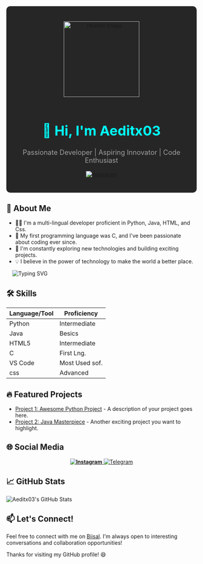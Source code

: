 <!-- Header Section -->
<div align="center" style="background-color: #262626; padding: 40px; border-radius: 10px;">
    <img src="https://github.com/Aeditx03/Aeditx03/raw/main/assets/header.png" alt="Header Image" width="200">
    <br><br>
    <h1 style="color: aqua; font-size: 36px; font-weight: bold;">👋 Hi, I'm Aeditx03</h1>
    <p style="color: #a0a0a0; font-size: 18px;">Passionate Developer | Aspiring Innovator | Code Enthusiast</p>
    <a href="https://www.instagram.com/avisekeditx">
        <img alt="Instagram" src="https://img.shields.io/badge/Instagram-%23E4405F.svg?style=for-the-badge&logo=Instagram&logoColor=white" />
    </a>
</div>

<!-- About Me Section -->
## 🚀 About Me

- 👨‍💻 I'm a multi-lingual developer proficient in Python, Java, HTML, and Css.
- 🌱 My first programming language was C, and I've been passionate about coding ever since.
- 🔭 I'm constantly exploring new technologies and building exciting projects.
- 💡 I believe in the power of technology to make the world a better place.

&nbsp;   &nbsp;  ![Typing SVG](https://readme-typing-svg.herokuapp.com/?lines=I+haven't+Any+Open+Projects.;Saare+Paid+Hai+Bhai.;+Contact+Me+For+Bot+Repos+in+Low+Price+.)

<!-- Skills Section -->
<!-- Skills Section -->
## 🛠️ Skills

| Language/Tool | Proficiency |
| -------------- | ----------- |
| Python         | Intermediate |
| Java           | Besics     |
| HTML5          | Intermediate |
| C              | First Lng.     |
| VS Code        | Most Used sof.    |
| css        | Advanced |



<!-- Projects Section -->
## 🔥 Featured Projects

- [Project 1: Awesome Python Project](https://github.com/Aeditx03/awesome-python-project) - A description of your project goes here.
- [Project 2: Java Masterpiece](https://github.com/Aeditx03/java-masterpiece) - Another exciting project you want to highlight.
<!-- Social Media Section -->
## 🌐 Social Media

<div align="center">
    <a href="https://www.instagram.com/avisekeditx">
        <img src="https://img.shields.io/badge/Instagram-avisekeditx-%23E4405F?style=for-the-badge&logo=instagram&labelColor=white" alt="Instagram" style="font-weight:700;">
    </a>
    <a href="https://t.me/Biisal">
        <img src="https://img.shields.io/badge/Telegram-Biisal-%233498DB?style=for-the-badge&logo=telegram&labelColor=white" alt="Telegram">
    </a>
</div>

<!-- GitHub Stats Section -->

## 📈 GitHub Stats

![Aeditx03's GitHub Stats](https://github-readme-stats.vercel.app/api?username=Aeditx03&show_icons=true&theme=radical)

<!-- Footer Section -->
## 📫 Let's Connect!

Feel free to connect with me on [Biisal](https://t.me/biisal). I'm always open to interesting conversations and collaboration opportunities!

Thanks for visiting my GitHub profile! 😄
